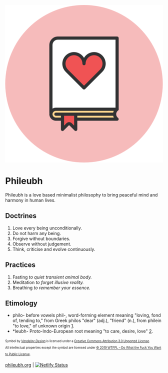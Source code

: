![Symbol of Phileubh](images/favicon.png)

# Phileubh
Phileubh is a love based minimalist philosophy to bring peaceful mind and harmony in human lives.  

## Doctrines
1. Love every being unconditionally.
2. Do not harm any being.
3. Forgive without boundaries.
4. Observe without judgement.
5. Think, criticise and evolve continuously.

## Practices
1. Fasting *to quiet transient animal body.*
2. Meditation *to forget illusive reality.*
3. Breathing *to remember your essence.*

## Etimology
- philo- before vowels phil-, word-forming element meaning "loving, fond of, tending to," from Greek philos "dear" (adj.), "friend" (n.), from philein "to love," of unknown origin [1](https://www.etymonline.com/word/philo-#etymonline_v_14863).
- *leubh- Proto-Indo-European root meaning "to care, desire, love" [2](https://www.etymonline.com/word/*leubh-#etymonline_v_52675).

<sub><sup>Symbol by [*Vandelay Design*](http://www.vandelaydesign.com) is licensed under a [Creative Commons Attribution 3.0 Unported License](https://creativecommons.org/licenses/by/3.0/).  
All intellectual properties except the symbol are licensed under [© 2019 WTFPL – Do What the Fuck You Want to Public License](http://www.wtfpl.net).</sub></sup>

[phileubh.org](https://phileubh.org) | [![Netlify Status](https://api.netlify.com/api/v1/badges/2e00628e-03be-4ddb-9a29-0be07a08bc66/deploy-status)](https://app.netlify.com/sites/phileubh/deploys)
